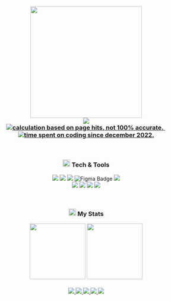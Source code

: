<h3 align="center">
  <img src="https://media0.giphy.com/media/j0HjChGV0J44KrrlGv/giphy.gif?cid=790b7611bee372f799d3e654891002c36d77380c48c466d2&rid=giphy.gif&ct=s" width="300"/> <br/>
  <img src="https://readme-typing-svg.herokuapp.com?font=Fira+Code&duration=1240&pause=2800&color=8bd5ca&center=true&width=600&lines=Software+Engineering+student;Passionate+about+Linux+and+Web+development;Embracing+the+open+source+community;Loves+to+watch+anime+and+read+manga"/> <br/>
  <a href="https://github.com/slashedzer0">
    <img src="https://img.shields.io/endpoint?label=profile%20views&style=social&url=https%3A%2F%2Fhits.dwyl.com%2Fslashedzer0%2Fslashedzer0.json" alt="calculation based on page hits, not 100% accurate." />
  </a>
  <img src="https://raw.githubusercontent.com/catppuccin/catppuccin/main/assets/misc/transparent.png" height="2" width="2px" />
  <a href="https://wakatime.com/@doniwicaksono" target="_blank">
    <img src="https://wakatime-hours-psi.vercel.app/api/badge?style=social&label=code+time" alt="time spent on coding since december 2022." />
  </a>
</h3> <br/>

<h3 align="center"> 
  <img src="https://raw.githubusercontent.com/Tarikul-Islam-Anik/Animated-Fluent-Emojis/master/Emojis/Travel%20and%20places/Rocket.png" width="20" height="20" /> Tech & Tools
</h3>
  
<div align="center">
  <img src="https://img.shields.io/badge/Linux-24273a?style=for-the-badge&logo=linux&logoColor=FCC624"/>
  <!-- <img src="https://img.shields.io/badge/WSL-24273a?logo=windows&logoColor=fff&style=for-the-badge"/> -->
  <img src="https://img.shields.io/badge/VS%20Code-24273a.svg?style=for-the-badge&logo=visual-studio-code&logoColor=0078d7"/>
  <img src="https://img.shields.io/badge/IDEA-24273a?logo=intellijidea&logoColor=fff&style=for-the-badge"/>
  <img src="https://img.shields.io/badge/Figma-24273a?logo=figma&logoColor=FF4F8B&style=for-the-badge" alt="Figma Badge">
  <img src="https://img.shields.io/badge/Git-24273a?logo=git&logoColor=F05032&style=for-the-badge"/> <br/>
	
  <!-- <img src="https://img.shields.io/badge/Python-24273a?logo=python&style=for-the-badge&logoColor=3776AB"/> -->
  <img src="https://custom-icon-badges.demolab.com/badge/Java-24273a.svg?style=for-the-badge&logo=java-bold&logoColor=E0144C"/>
  <!-- <img src="https://img.shields.io/badge/JavaScript-24273a?logo=javascript&logoColor=F7DF1E&style=for-the-badge"/> -->
  <img src="https://img.shields.io/badge/html-%2324273a.svg?style=for-the-badge&logo=html5&logoColor=E34F26"/>
  <img src="https://img.shields.io/badge/css-%2324273a.svg?style=for-the-badge&logo=css3&logoColor=1572B6"/>
  <!-- <img src="https://img.shields.io/badge/Tailwind-24273a?logo=tailwindcss&logoColor=06B6D4&style=for-the-badge" alt="Tailwind CSS Badge"> -->
   <!-- <img src="https://custom-icon-badges.demolab.com/badge/SQL-24273a.svg?style=for-the-badge&logo=database&logoColor=fea314"/> -->
  <img src="https://img.shields.io/badge/bash-24273a?logo=gnu-bash&logoColor=fff&style=for-the-badge"/> <br/>
  <img src="https://raw.githubusercontent.com/catppuccin/catppuccin/main/assets/misc/transparent.png" height="30" width="0px" />
</div>

<h3 align="center">
  <img src="https://raw.githubusercontent.com/Tarikul-Islam-Anik/Animated-Fluent-Emojis/master/Emojis/Animals/T-Rex.png" width="20" height="20" /> My Stats
</h3>

<div align="center">
  <img src="https://github-readme-stats-rho-beige.vercel.app/api?username=slashedzer0&bg_color=24273a&text_color=cad3f5&icon_color=c6a0f6&title_color=8bd5ca&show_icons=true&hide_border=true&hide_title=true&include_all_commits=false&count_private=false&card_width=419&custom_title=Current%20Stats" height="150" />
  <img src="https://streak-stats.demolab.com?user=slashedzer0&hide_border=true&background=24273a&stroke=cad3f5&ring=8bd5ca&fire=8bd5ca&currStreakNum=c6a0f6&sideNums=8bd5ca&currStreakLabel=c6a0f6&sideLabels=8bd5ca&dates=cad3f5" height="150" /> <br/>
</div>

<div align="center">
  <img src="https://raw.githubusercontent.com/catppuccin/catppuccin/main/assets/palette/macchiato.png" height="3px" width="762px" /> <br> <br/>
	
  <a href="mailto:doniwicaksonox@gmail.com">
    <img src="https://img.shields.io/badge/Gmail-D14836?style=flat&logo=gmail&logoColor=white"/>
  </a>
  <a href="https://discordapp.com/users/909294977698369557" target="_blank">
    <img src="https://img.shields.io/badge/Discord-%235865F2.svg?style=flat&logo=discord&logoColor=white"/>
  </a>
  <a href="https://t.me/slashedzer0" target="_blank">
    <img src="https://img.shields.io/badge/Telegram-2CA5E0?style=flat&logo=telegram&logoColor=white"/>
  <a/>
  <a href="https://anilist.co/user/slashedzer0/" target="_blank">
    <img src="https://img.shields.io/badge/AniList-02A9FF?logo=anilist&logoColor=fff&style=flat/"/>
  </a>
  <a href="https://open.spotify.com/user/ae1wyum3y57zrnujm977tn1nq" target="_blank">
    <img src="https://img.shields.io/badge/Spotify-1DB954?logo=spotify&logoColor=fff&style=flat"/>
  </a> </br>
</div>
